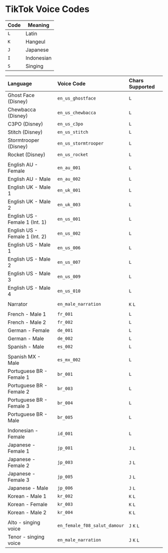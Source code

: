 # TikTok Voice Codes

| Code | Meaning |
| ---- | ------- |
| `L` | Latin |
| `K` | Hangeul |
| `J` | Japanese |
| `I` | Indonesian |
| `S` | Singing |

| Language                       | Voice Code                  | Chars Supported |
| :----------------------------- | :-------------------------- | :-------------- |
| Ghost Face (Disney)            | `en_us_ghostface`           | `L`             |
| Chewbacca (Disney)             | `en_us_chewbacca`           | `L`             |
| C3PO (Disney)                  | `en_us_c3po`                | `L`             |
| Stitch (Disney)                | `en_us_stitch`              | `L`             |
| Stormtrooper (Disney)          | `en_us_stormtrooper`        | `L`             |
| Rocket (Disney)                | `en_us_rocket`              | `L`             |
|                                |                             |                 |
| English AU - Female            | `en_au_001`                 | `L`             |
| English AU - Male              | `en_au_002`                 | `L`             |
| English UK - Male 1            | `en_uk_001`                 | `L`             |
| English UK - Male 2            | `en_uk_003`                 | `L`             |
| English US - Female 1 (Int. 1) | `en_us_001`                 | `L`             |
| English US - Female 1 (Int. 2) | `en_us_002`                 | `L`             |
| English US - Male 1            | `en_us_006`                 | `L`             |
| English US - Male 2            | `en_us_007`                 | `L`             |
| English US - Male 3            | `en_us_009`                 | `L`             |
| English US - Male 4            | `en_us_010`                 | `L`             |
|                                |                             |                 |
| Narrator                       | `en_male_narration`         | `K` `L`         |
|                                |                             |                 |
| French - Male 1                | `fr_001`                    | `L`             |
| French - Male 2                | `fr_002`                    | `L`             |
| German - Female                | `de_001`                    | `L`             |
| German - Male                  | `de_002`                    | `L`             |
| Spanish - Male                 | `es_002`                    | `L`             |
|                                |                             |                 |
| Spanish MX - Male              | `es_mx_002`                 | `L`             |
| Portuguese BR - Female 1       | `br_001`                    | `L`             |
| Portuguese BR - Female 2       | `br_003`                    | `L`             |
| Portuguese BR - Female 3       | `br_004`                    | `L`             |
| Portuguese BR - Male           | `br_005`                    | `L`             |
|                                |                             |                 |
| Indonesian - Female            | `id_001`                    | `L`             |
| Japanese - Female 1            | `jp_001`                    | `J` `L`         |
| Japanese - Female 2            | `jp_003`                    | `J` `L`         |
| Japanese - Female 3            | `jp_005`                    | `J` `L`         |
| Japanese - Male                | `jp_006`                    | `J` `L`         |
| Korean - Male 1                | `kr_002`                    | `K` `L`         |
| Korean - Female                | `kr_003`                    | `K` `L`         |
| Korean - Male 2                | `kr_004`                    | `K` `L`         |
|                                |                             |                 |
| Alto - singing voice           | `en_female_f08_salut_damour`| `J` `K` `L`     |
| Tenor - singing voice          | `en_male_narration`         | `J` `K` `L`     |

